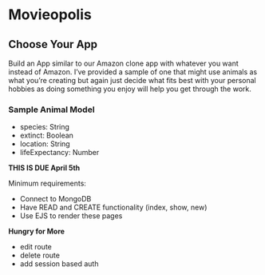 # Movieopolis

## Choose Your App

Build an App similar to our Amazon clone app with whatever you want instead of Amazon. I’ve provided a sample of one that might use animals as what you’re creating but again just decide what fits best with your personal hobbies as doing something you enjoy will help you get through the work.

### Sample **Animal Model**

- species: String
- extinct: Boolean
- location: String
- lifeExpectancy: Number

**THIS IS DUE April 5th**

Minimum requirements:

- Connect to MongoDB
- Have READ and CREATE functionality (index, show, new)
- Use EJS to render these pages

**Hungry for More**
- edit route
- delete route
- add session based auth
